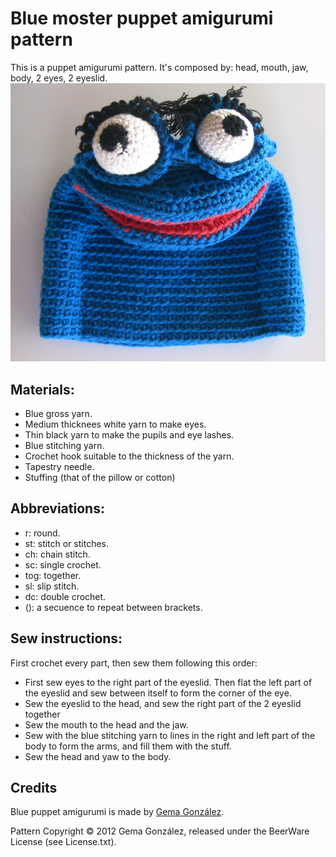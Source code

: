 # Blue moster puppet amigurumi pattern

This is a puppet amigurumi pattern.
It's composed by: head, mouth, jaw, body, 2 eyes, 2 eyeslid.
![Blue moster puppet](https://github.com/gemgon/amigurumi/raw/master/blue_moster_puppet/MosterPuppet.png "Blue moster puppet")

## Materials:

* Blue gross yarn.
* Medium thicknees white yarn to make eyes.
* Thin black yarn to make the pupils and eye lashes.
* Blue stitching yarn.
* Crochet hook suitable to the thickness of the yarn.
* Tapestry needle.
* Stuffing (that of the pillow or cotton)

## Abbreviations:

* r: round.
* st: stitch or stitches.
* ch: chain stitch.
* sc: single crochet.
* tog: together.
* sl: slip stitch.
* dc: double crochet.
* (): a secuence to repeat between brackets.

## Sew instructions:

First crochet every part, then sew them following this order:

* First sew eyes to the right part of the eyeslid. Then flat the left part of the eyeslid and sew between itself to form the corner of the eye.
* Sew the eyeslid to the head, and sew the right part of the 2 eyeslid together 
* Sew the mouth to the head and the jaw.
* Sew with the blue stitching yarn to lines in the right and left part of the body to form the arms, and fill them with the stuff.
* Sew the head and yaw to the body.


## Credits

Blue puppet amigurumi is made by [Gema González](http://twitter.com/gemgon).

Pattern Copyright © 2012 Gema González, released under the BeerWare License (see License.txt). 

